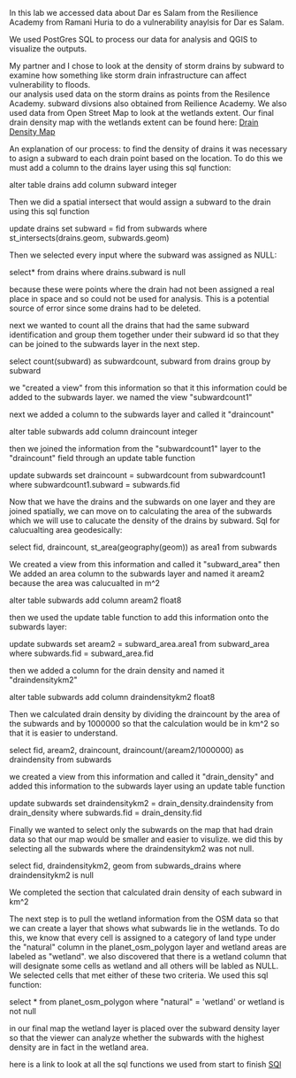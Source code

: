 In this lab we accessed data about Dar es Salam from the Resilience Academy from Ramani Huria to do a vulnerability
anaylsis for Dar es Salam. 

We used PostGres SQL to process our data for analysis and QGIS to visualize the outputs.

My partner and I chose to look at the density of storm drains by subward to examine how something like storm drain 
infrastructure can affect vulnerability to floods.  
our analysis used data on the storm drains as points from the Resilence Academy.
subward divsions also obtained from Reilience Academy. 
We also used data from Open Street Map to look at the wetlands extent. 
Our final drain density map with the wetlands extent can be found here:
[Drain Density Map](qgis2web_2019_10_24-16_05_38_137842/index.html)

An explanation of our process:
to find the density of drains it was necessary to asign a subward to each drain point based on the 
location. To do this we must add a column to the drains layer using this sql function:

alter table drains add column subward integer

Then we did a spatial intersect that would assign a subward to the drain using this sql function 

update drains
set subward = fid
from subwards
where st_intersects(drains.geom, subwards.geom)

Then we selected every input where the subward was assigned as NULL:

select* from drains
where drains.subward is null 

because these were points where 
the drain had not been assigned a real place in space and so could not be used for analysis. This is a potential 
source of error since some drains had to be deleted. 

next we wanted to count all the drains that had the same subward identification and group them together under their subward id 
so that they can be joined to the subwards layer in the next step. 

select count(subward) as subwardcount, subward
from drains
group by subward

we "created a view" from this information so that it this information could be added to the subwards layer. we named
the view "subwardcount1"

next we added a column to the subwards layer and called it "draincount"

alter table subwards add column draincount integer 

then we joined the information from the "subwardcount1" layer to the "draincount" field through an update table function

update subwards 
set draincount = subwardcount 
from subwardcount1 
where subwardcount1.subward = subwards.fid

Now that we have the drains and the subwards on one layer and they are joined spatially, we can move on to calculating 
the area of the subwards which we will use to calucate the density of the drains by subward.
Sql for calucualting area geodesically:

select fid, draincount, st_area(geography(geom)) as area1 
from subwards

We created a view from this information and called it "subward_area"
then We added an area column to the subwards layer and named it aream2 because the area was calucualted in m^2

alter table subwards add column aream2 float8

then we used the update table function to add this information onto the subwards layer:

update subwards 
set aream2 = subward_area.area1
from subward_area 
where subwards.fid = subward_area.fid

then we added a column for the drain density and named it "draindensitykm2"

alter table subwards add column draindensitykm2 float8

Then we calculated drain density by dividing the draincount by the area of the subwards and by 1000000 so that
the calculation would be in km^2 so that it is easier to understand.

select fid, aream2, draincount, draincount/(aream2/1000000) as draindensity 
from subwards 

we created a view from this information and called it "drain_density" and added this information 
to the subwards layer using an update table function 

update subwards 
set draindensitykm2 = drain_density.draindensity 
from drain_density
where subwards.fid = drain_density.fid

Finally we wanted to select only the subwards on the map that had drain data so that our map would be smaller and easier 
to visulize. we did this by selecting all the subwards where the draindensitykm2 was not null.

select fid, draindensitykm2, geom
from subwards_drains
where draindensitykm2 is null

We completed the section that calculated drain density of each subward in km^2 

The next step is to pull the wetland information from the OSM data so that we can create a layer that shows what subwards
lie in the wetlands. 
To do this, we know that every cell is assigned to a category of land type under the "natural" column in the planet_osm_polygon
layer and wetland areas are labeled as "wetland". we also discovered that there is a wetland column that will designate some cells
as wetland and all others will be labled as NULL. We selected cells that met either of these two criteria.
We used this sql function: 

select *
from planet_osm_polygon
where "natural" = 'wetland'
or wetland is not null

in our final map the wetland layer is placed over the subward density layer so that the viewer can analyze whether the subwards with 
the highest density are in fact in the wetland area.  

here is a link to look at all the sql functions we used from start to finish [SQl](noteslab5.sql)





